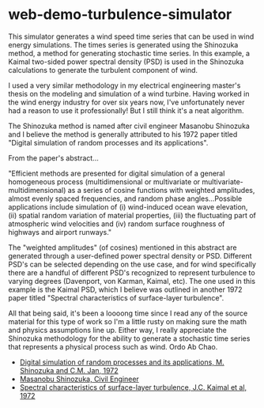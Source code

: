 # web-demo-turbulence-simulator

This simulator generates a wind speed time series that can be used in wind energy simulations. The times series is generated using the Shinozuka method, a method for generating stochastic time series. In this example, a Kaimal two-sided power spectral density (PSD) is used in the Shinozuka calculations to generate the turbulent component of wind. 

I used a very similar methodology in my electrical engineering master's thesis on the modeling and simulation of a wind turbine. Having worked in the wind energy industry for over six years now, I've unfortunately never had a reason to use it professionally! But I still think it's a neat algorithm.

The Shinozuka method is named after civil engineer Masanobu Shinozuka and I believe the method is generally attributed to his 1972 paper titled "Digital simulation of random processes and its applications". 

From the paper's abstract...
<p>"Efficient methods are presented for digital simulation of a general homogeneous process (multidimensional or multivariate or multivariate-multidimensional) as a series of cosine functions with weighted amplitudes, almost evenly spaced frequencies, and random phase angles...Possible applications include simulation of (i) wind-induced ocean wave elevation, (ii) spatial random variation of material properties, (iii) the fluctuating part of atmospheric wind velocities and (iv) random surface roughness of highways and airport runways." </p>

The "weighted amplitudes" (of cosines) mentioned in this abstract are generated through a user-defined power spectral density or PSD. Different PSD's can be selected depending on the use case, and for wind specifically there are a handful of different PSD's recognized to represent turbulence to varying degrees (Davenport, von Karman, Kaimal, etc). The one used in this example is the Kaimal PSD, which I believe was outlined in another 1972 paper titled "Spectral characteristics of surface-layer turbulence".  

All that being said, it's been a loooong time since I read any of the source material for this type of work so I'm a little rusty on making sure the math and physics assumptions line up. Either way, I really appreciate the Shinozuka methodology for the ability to generate a stochastic time series that represents a physical process such as wind. Ordo Ab Chao.

<ul>
<li><a href="http://www.sciencedirect.com/science/article/pii/0022460X72906001?via%3Dihub" target="_blank">Digital simulation of random processes and its applications, M. Shinozuka and C.M. Jan, 1972</a></li>
<li><a href="https://en.wikipedia.org/wiki/Masanobu_Shinozuka" target="_blank">Masanobu Shinozuka, Civil Engineer</a></li>
<li><a href="http://onlinelibrary.wiley.com/doi/10.1002/qj.49709841707/abstract" target="_blank">Spectral characteristics of surface-layer turbulence, J.C. Kaimal et al, 1972</a>
</ul>
